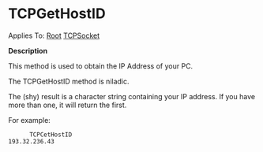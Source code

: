 




<h1 class="heading"><span class="name">TCPGetHostID</span></h1>

Applies To: [Root](../a-z/root.md) [TCPSocket](../a-z/tcpsocket.md)


**Description**


This method is used to obtain the IP Address of your PC.


The TCPGetHostID method is niladic.


The (shy) result is a character string containing your IP address. If you have more than one, it will return the first.


For example:

```apl
      TCPCetHostID
193.32.236.43
```



